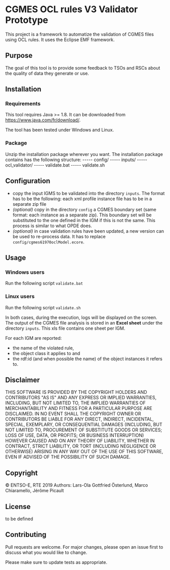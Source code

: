 # CGMES OCL rules V3 Validator Prototype

This project is a framework to automatize the validation of CGMES files using OCL rules. It uses the Eclipse EMF framework.

## Purpose

The goal of this tool is to provide some feedback to TSOs and RSCs about the quality
of data they generate or use.

## Installation

### Requirements

This tool requires Java >= 1.8.
It can be downloaded from https://www.java.com/fr/download/.

The tool has been tested under Windows and Linux.

### Package
Unzip the installation package wherever you want.
The installation package contains has the following structure:
----- config/
----- inputs/
----- ocl_validator/
----- validate.bat
----- validate.sh


## Configuration

- copy the input IGMS to be validated into the directory `inputs`. The format has to 
be the following: each xml profile instance file has to be in a separate zip file 
- *(optional)* copy in the directory `config` a CGMES boundary set (same format: each 
instance as a separate zip). This boundary set will be substituted to the one defined
in the IGM if this is not the same. This process is similar to what OPDE does.
- *(optional)* in case validation rules have been updated, a new version can be 
used to re-process data. It has to replace `config/cgmes61970oclModel.ecore`.

## Usage
###  Windows users
Run the following script
`validate.bat
`
### Linux users
Run the following script
`validate.sh
`

In both cases, during the execution, logs will be displayed on the screen.
The output of the CGMES file analysis is stored in an **Excel sheet** under the directory `inputs`. This xls file contains one sheet per IGM. 

For each IGM are reported: 
- the name of the violated rule, 
- the object class it applies to and 
- the rdf:id (and when possible the name) of the object instances it refers to.

## Disclaimer

THIS SOFTWARE IS PROVIDED BY THE COPYRIGHT HOLDERS AND CONTRIBUTORS "AS IS" AND ANY EXPRESS OR IMPLIED WARRANTIES, INCLUDING, BUT NOT LIMITED TO, THE IMPLIED WARRANTIES OF MERCHANTABILITY AND FITNESS FOR A PARTICULAR PURPOSE ARE DISCLAIMED. IN NO EVENT SHALL THE COPYRIGHT OWNER OR CONTRIBUTORS BE LIABLE FOR ANY DIRECT, INDIRECT, INCIDENTAL, SPECIAL, EXEMPLARY, OR CONSEQUENTIAL DAMAGES (INCLUDING, BUT NOT LIMITED TO, PROCUREMENT OF SUBSTITUTE GOODS OR SERVICES; LOSS OF USE, DATA, OR PROFITS; OR BUSINESS INTERRUPTION) HOWEVER CAUSED AND ON ANY THEORY OF LIABILITY, WHETHER IN CONTRACT, STRICT LIABILITY, OR TORT (INCLUDING NEGLIGENCE OR OTHERWISE) ARISING IN ANY WAY OUT OF THE USE OF THIS SOFTWARE, EVEN IF ADVISED OF THE POSSIBILITY OF SUCH DAMAGE.

## Copyright
&copy; ENTSO-E, RTE 2019
Authors: Lars-Ola Gottfried Österlund, Marco Chiaramello, Jérôme Picault

## License
to be defined

## Contributing
Pull requests are welcome. For major changes, please open an issue first to discuss what you would like to change.

Please make sure to update tests as appropriate.
